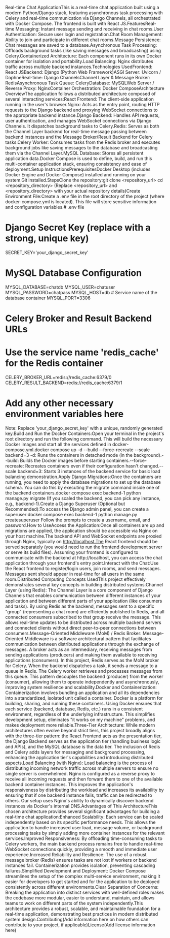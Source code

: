 Real-time Chat ApplicationThis is a real-time chat application built using a modern Python/Django stack, featuring asynchronous task processing with Celery and real-time communication via Django Channels, all orchestrated with Docker Compose. The frontend is built with React JS.FeaturesReal-time Messaging: Instant message sending and receiving in chat rooms.User Authentication: Secure user login and registration.Chat Room Management: Ability to join and participate in different chat rooms.Message Persistence: Chat messages are saved to a database.Asynchronous Task Processing: Offloads background tasks (like saving messages and broadcasting) using Celery.Containerized Architecture: Each component runs in its own Docker container for isolation and portability.Load Balancing: Nginx distributes traffic across multiple backend instances.Technologies UsedFrontend: React JSBackend: Django (Python Web Framework)ASGI Server: Uvicorn / DaphneReal-time: Django ChannelsChannel Layer & Message Broker: RedisAsynchronous Task Queue: CeleryDatabase: MySQLWeb Server / Reverse Proxy: NginxContainer Orchestration: Docker ComposeArchitecture OverviewThe application follows a distributed architecture composed of several interacting services:React Frontend: The client-side application running in the user's browser.Nginx: Acts as the entry point, routing HTTP requests to the Django backend and proxying WebSocket connections to the appropriate backend instance.Django Backend: Handles API requests, user authentication, and manages WebSocket connections via Django Channels. It dispatches background tasks to Celery.Redis: Serves as both the Channel Layer backend for real-time message passing between backend instances and the Message Broker/Result Backend for Celery tasks.Celery Worker: Consumes tasks from the Redis broker and executes background jobs like saving messages to the database and broadcasting them via the Channel Layer.MySQL Database: Stores all persistent application data.Docker Compose is used to define, build, and run this multi-container application stack, ensuring consistency and ease of deployment.Setup InstructionsPrerequisitesDocker Desktop (includes Docker Engine and Docker Compose) installed and running on your system.Git installed.StepsClone the repository:git clone <repository_url>
cd <repository_directory>
(Replace <repository_url> and <repository_directory> with your actual repository details)Create Environment File:Create a .env file in the root directory of the project (where docker-compose.yml is located). This file will store sensitive information and configuration variables.# .env file

# Django Secret Key (replace with a strong, unique key)
SECRET_KEY='your_django_secret_key'

# MySQL Database Configuration
MYSQL_DATABASE=chatdb
MYSQL_USER=chatuser
MYSQL_PASSWORD=chatpass
MYSQL_HOST=db # Service name of the database container
MYSQL_PORT=3306

# Celery Broker and Result Backend URLs
# Use the service name 'redis_cache' for the Redis container
CELERY_BROKER_URL=redis://redis_cache:6379/0
CELERY_RESULT_BACKEND=redis://redis_cache:6379/1

# Add any other necessary environment variables here
Note: Replace 'your_django_secret_key' with a unique, randomly generated key.Build and Run the Docker Containers:Open your terminal in the project's root directory and run the following command. This will build the necessary Docker images and start all the services defined in docker-compose.yml.docker compose up -d --build --force-recreate --scale backend=3
-d: Runs the containers in detached mode (in the background).--build: Builds the Docker images before starting containers.--force-recreate: Recreates containers even if their configuration hasn't changed.--scale backend=3: Starts 3 instances of the backend service for basic load balancing demonstration.Apply Django Migrations:Once the containers are running, you need to apply the database migrations to set up the database schema. You can do this by executing the migrate command inside one of the backend containers.docker compose exec backend-1 python manage.py migrate
(If you scaled the backend, you can pick any instance, e.g., backend-1).Create a Django Superuser (Optional but Recommended):To access the Django admin panel, you can create a superuser:docker compose exec backend-1 python manage.py createsuperuser
Follow the prompts to create a username, email, and password.How to UseAccess the Application:Once all containers are up and migrations are applied, the application should be accessible via Nginx on your host machine.The backend API and WebSocket endpoints are proxied through Nginx, typically on http://localhost.The React frontend should be served separately (you would need to run the frontend development server or serve its build files). Assuming your frontend is configured to communicate with the backend at http://localhost, you can access the chat application through your frontend's entry point.Interact with the Chat:Use the React frontend to register/login users, join rooms, and send messages. Messages sent should appear in real-time for all users in the same room.Distributed Computing Concepts UsedThis project effectively demonstrates several key concepts in building distributed systems:Channel Layer (using Redis): The Channel Layer is a core component of Django Channels that enables communication between different instances of your application and between different parts of your application (like consumers and tasks). By using Redis as the backend, messages sent to a specific "group" (representing a chat room) are efficiently published to Redis, and all connected consumers subscribed to that group receive the message. This allows real-time updates to be distributed across multiple backend servers and connected clients without direct peer-to-peer connections between consumers.Message-Oriented Middleware (MoM) / Redis Broker: Message-Oriented Middleware is a software architectural pattern that facilitates communication between distributed applications through the exchange of messages. A broker acts as an intermediary, receiving messages from sending applications (producers) and making them available to receiving applications (consumers). In this project, Redis serves as the MoM broker for Celery. When the backend dispatches a task, it sends a message to a queue in Redis. The Celery worker retrieves and processes messages from this queue. This pattern decouples the backend (producer) from the worker (consumer), allowing them to operate independently and asynchronously, improving system resilience and scalability.Docker and Containerization: Containerization involves bundling an application and all its dependencies into a standardized, isolated unit called a container. Docker is a platform for building, sharing, and running these containers. Using Docker ensures that each service (backend, database, Redis, etc.) runs in a consistent environment, regardless of the underlying infrastructure. This simplifies development setup, eliminates "it works on my machine" problems, and makes deployment more reliable.Three-Tier Architecture: While modern architectures often evolve beyond strict tiers, this project broadly aligns with the three-tier pattern: the React Frontend acts as the presentation tier, the Django Backend serves as the application tier (handling business logic and APIs), and the MySQL database is the data tier. The inclusion of Redis and Celery adds layers for messaging and background processing, enhancing the application tier's capabilities and introducing distributed aspects.Load Balancing (with Nginx): Load balancing is the process of distributing incoming network traffic across multiple servers to ensure no single server is overwhelmed. Nginx is configured as a reverse proxy to receive all incoming requests and then forward them to one of the available backend container instances. This improves the application's responsiveness by distributing the workload and increases its availability by ensuring that if one backend instance fails, traffic can be redirected to others. Our setup uses Nginx's ability to dynamically discover backend instances via Docker's internal DNS.Advantages of This ArchitectureThis chosen architecture provides several significant advantages for building a real-time chat application:Enhanced Scalability: Each service can be scaled independently based on its specific performance needs. This allows the application to handle increased user load, message volume, or background processing tasks by simply adding more container instances for the relevant services.Improved Responsiveness: By offloading time-consuming tasks to Celery workers, the main backend process remains free to handle real-time WebSocket connections quickly, providing a smooth and immediate user experience.Increased Reliability and Resilience: The use of a robust message broker (Redis) ensures tasks are not lost if workers or backend instances fail. Containerization provides isolation, preventing cascading failures.Simplified Development and Deployment: Docker Compose streamlines the setup of the complex multi-service environment, making it easier for developers to get started and for the application to be deployed consistently across different environments.Clear Separation of Concerns: Breaking the application into distinct services with well-defined roles makes the codebase more modular, easier to understand, maintain, and allows teams to work on different parts of the system independently.This architecture provides a robust, scalable, and maintainable foundation for a real-time application, demonstrating best practices in modern distributed system design.Contributing(Add information here on how others can contribute to your project, if applicable)License(Add license information here)
